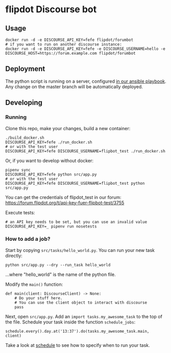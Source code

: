 # flipdot Discourse bot

## Usage

    docker run -d -e DISCOURSE_API_KEY=fefe flipdot/forumbot
    # if you want to run on another discourse instance:
    docker run -d -e DISCOURSE_API_KEY=fefe -e DISCOURSE_USERNAME=hello -e DISCOURSE_HOST=https://forum.example.com flipdot/forumbot

## Deployment

The python script is running on a server, configured
[in our ansible playbook](https://gitlab.com/flipdot/devops/tree/master/roles/flipbot).
Any change on the master branch will be automatically deployed.

## Developing

### Running

Clone this repo, make your changes, build a new container:

    ./build_docker.sh
    DISCOURSE_API_KEY=fefe ./run_docker.sh
    # or with the test user
    DISCOURSE_API_KEY=fefe DISCOURSE_USERNAME=flipbot_test ./run_docker.sh

Or, if you want to develop without docker:

    pipenv sync
    DISCOURSE_API_KEY=fefe python src/app.py
    # or with the test user
    DISCOURSE_API_KEY=fefe DISCOURSE_USERNAME=flipbot_test python src/app.py

You can get the credentials of flipdot_test in our forum: https://forum.flipdot.org/t/api-key-fuer-flipbot-test/3755

Execute tests:

    # an API key needs to be set, but you can use an invalid value
    DISCOURSE_API_KEY=_ pipenv run nosetests

### How to add a job?

Start by copying `src/tasks/hello_world.py`. You can run your new task directly:

    python src/app.py --dry --run_task hello_world
    
...where "hello_world" is the name of the python file.

Modify the `main()` function:

    def main(client: DiscourseClient) -> None:
        # Do your stuff here.
        # You can use the client object to interact with discourse
        pass

Next, open `src/app.py`. Add an `import tasks.my_awesome_task` to the top of the file.
Schedule your task inside the function `schedule_jobs`:

    schedule.every().day.at('13:37').do(tasks.my_awesome_task.main, client)

Take a look at [schedule](https://schedule.readthedocs.io/en/stable/) to see how to specify when to run your task.
